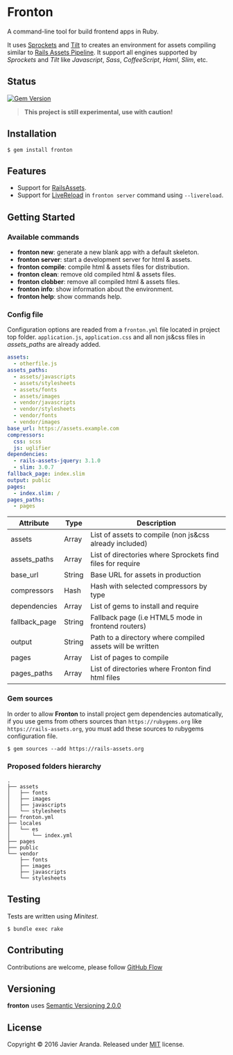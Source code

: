 # Fronton

A command-line tool for build frontend apps in Ruby.

It uses [Sprockets](https://github.com/rails/sprockets) and
[Tilt](https://github.com/rtomayko/tilt) to creates an environment for assets
compiling similar to
[Rails Assets Pipeline](http://guides.rubyonrails.org/asset_pipeline.html). It
support all engines supported by *Sprockets* and *Tilt* like *Javascript*,
*Sass*, *CoffeeScript*, *Haml*, *Slim*, etc.


## Status

[![Gem Version](https://badge.fury.io/rb/fronton.svg)](https://badge.fury.io/rb/fronton)

> **This project is still experimental, use with caution!**


## Installation

```
$ gem install fronton
```


## Features

* Support for [RailsAssets](https://rails-assets.org).
* Support for [LiveReload](http://livereload.com) in `fronton server` command using `--livereload`.


## Getting Started

### Available commands

* **fronton new**: generate a new blank app with a default skeleton.
* **fronton server**: start a development server for html & assets.
* **fronton compile**: compile html & assets files for distribution.
* **fronton clean**: remove old compiled html & assets files.
* **fronton clobber**: remove all compiled html & assets files.
* **fronton info**: show information about the environment.
* **fronton help**: show commands help.

### Config file

Configuration options are readed from a `fronton.yml` file located in project
top folder. `application.js`, `application.css` and all non js&css files in
*assets_paths* are already added.

```yaml
assets:
  - otherfile.js
assets_paths:
  - assets/javascripts
  - assets/stylesheets
  - assets/fonts
  - assets/images
  - vendor/javascripts
  - vendor/stylesheets
  - vendor/fonts
  - vendor/images
base_url: https://assets.example.com
compressors:
  css: scss
  js: uglifier
dependencies:
  - rails-assets-jquery: 3.1.0
  - slim: 3.0.7
fallback_page: index.slim
output: public
pages:
  - index.slim: /
pages_paths:
  - pages
```

| Attribute     | Type   | Description                                                |
| ------------- | ------ | ---------------------------------------------------------- |
| assets        | Array  | List of assets to compile (non js&css already included)    |
| assets_paths  | Array  | List of directories where Sprockets find files for require |
| base_url      | String | Base URL for assets in production                          |
| compressors   | Hash   | Hash with selected compressors by type                     |
| dependencies  | Array  | List of gems to install and require                        |
| fallback_page | String | Fallback page (i.e HTML5 mode in frontend routers)         |
| output        | String | Path to a directory where compiled assets will be written  |
| pages         | Array  | List of pages to compile                                   |
| pages_paths   | Array  | List of directories where Fronton find html files          |

### Gem sources

In order to allow **Fronton** to install project gem dependencies automatically,
if you use gems from others sources than `https://rubygems.org` like
`https://rails-assets.org`, you must add these sources to rubygems configuration
file.

```
$ gem sources --add https://rails-assets.org
```

### Proposed folders hierarchy

```
.
├── assets
│   ├── fonts
│   ├── images
│   ├── javascripts
│   └── stylesheets
├── fronton.yml
├── locales
│   └── es
│       └── index.yml
├── pages
├── public
└── vendor
    ├── fonts
    ├── images
    ├── javascripts
    └── stylesheets
```

## Testing

Tests are written using *Minitest*.

```
$ bundle exec rake
```


## Contributing

Contributions are welcome, please follow [GitHub Flow](https://guides.github.com/introduction/flow/index.html)


## Versioning

**fronton** uses [Semantic Versioning 2.0.0](http://semver.org)


## License

Copyright © 2016 Javier Aranda. Released under [MIT](LICENSE.md) license.
